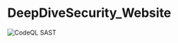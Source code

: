 # DeepDiveSecurity_Website
![CodeQL SAST](https://github.com/arkdevelop/arkdevelop.github.io/actions/workflows/github-code-scanning/codeql/badge.svg)
